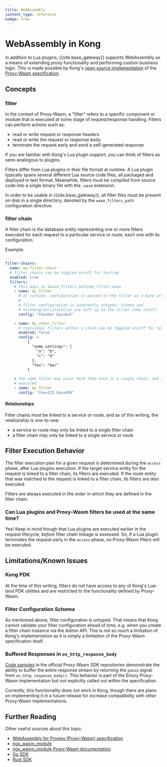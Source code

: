 ```yaml
---
title: WebAssembly
content_type: reference
badge: free
---
```


# WebAssembly in Kong

In addition to Lua plugins, {{site.base_gateway}} supports WebAssembly as a
means of extending proxy functionality and performing custom business logic.
This is made possible by Kong's [open source implementation](https://github.com/Kong/ngx_wasm_module) of
the [Proxy-Wasm specification](https://github.com/proxy-wasm/spec).

## Concepts

### filter

In the context of Proxy-Wasm, a "filter" refers to a specific component or
module that is executed at some stage of request/response handling. Filters can
perform actions such as:

* read or write request or response headers
* read or write the request or response body
* terminate the request early and send a self-generated response

If you are familiar with Kong's Lua plugin support, you can think of filters
as semi-analogous to plugins.

Filters differ from Lua plugins in their file format at runtime. A Lua plugin
typically spans several different Lua source code files, all packaged and
deployed in text format. Meanwhile, filters must be compiled from source code
into a single binary file with the `.wasm` extension.

In order to be usable in {{site.base_gateway}}, all filter files must be present
on disk in a single directory, denoted by the `wasm_filters_path` configuration
directive.

### filter chain

A filter chain is the database entity representing one or more filters executed
for each request to a particular service or route, each one with its
configuration.

Example:

```yaml
---
filter-chains:
  name: my-filter-chain
  # filter chains can be toggled on/off for testing
  enabled: true
  filters:
    # this maps to $wasm_filters_path/my_filter.wasm
    - name: my_filter
      # at runtime, configuration is passed to the filter as a byte array
      #
      # filter configuration is inherently untyped--schema and
      # encoding/serialization are left up to the filter code itself
      config: "foo=bar baz=bat"

    - name: my_other_filter
      # individual filters within a chain can be toggled on/off for testing
      enabled: false
      config: >-
          {
            "some_settings": {
              "a": "b",
              "c": "d"
            },
            "foo": "bar"
          }

    # the same filter may occur more than once in a single chain, and all   entries will be
    # executed
    - name: my_filter
      config: "foo=123 baz=456"
```


#### Relationships

Filter chains _must_ be linked to a service or route, and as of this writing,
the relationship is one-to-one:

* a service or route may only be linked to a single filter chain
* a filter chain may only be linked to a single service or route

## Filter Execution Behavior

The filter execution plan for a given request is determined during the `access`
phase, after Lua plugins execution. If the target service entity for the request
is linked to a filter chain, its filters are executed. If the route entity that
was matched to the request is linked to a filter chain, its filters are _also_
executed.

Filters are always executed in the order in which they are defined in the filter
chain.

### Can Lua plugins and Proxy-Wasm filters be used at the same time?

Yes! Keep in mind though that Lua plugins are executed earlier in the request
lifecycle, _before_ filter chain linkage is assessed. So, if a Lua plugin
terminates the request early in the `access` phase, no Proxy-Wasm filters will
be executed.

## Limitations/Known Issues

### Kong PDK

At the time of this writing, filters do not have access to any of Kong's
Lua-land PDK utilities and are restricted to the functionality defined by
Proxy-Wasm.

### Filter Configuration Schema

As mentioned above, filter configuration is untyped. That means that Kong
cannot validate your filter configuration ahead of time, e.g. when you create a
filter chain instance via the Admin API. This is not so much a limitation of
Kong's implementation as it is simply a limitation of the Proxy-Wasm
specification itself.

### Buffered Responses in `on_http_response_body`

[Code samples](https://github.com/proxy-wasm/proxy-wasm-rust-sdk/blob/v0.2.1/examples/http_body/src/lib.rs#L52-L56) in the official Proxy-Wasm SDK
repositories demonstrate the ability to buffer the entire response stream by
returning the `pause` signal from `on_http_response_body()`. This behavior is
part of the Envoy Proxy-Wasm implementation but not explicitly called out within
the specification.

Currently, this functionality does not work in Kong, though there are plans on
implementing it in a future release for increase compatibility with other
Proxy-Wasm implementations.

## Further Reading

Other useful sources about this topic:
* [WebAssembly for Proxies (Proxy-Wasm) specification](https://github.com/proxy-wasm/spec)
* [ngx_wasm_module](https://github.com/Kong/ngx_wasm_module)
* [ngx_wasm_module Proxy-Wasm documentation](https://github.com/Kong/ngx_wasm_module/blob/main/docs/PROXY_WASM.md)
* [Go SDK](https://github.com/tetratelabs/proxy-wasm-go-sdk/)
* [Rust SDK](https://github.com/proxy-wasm/proxy-wasm-rust-sdk/)
